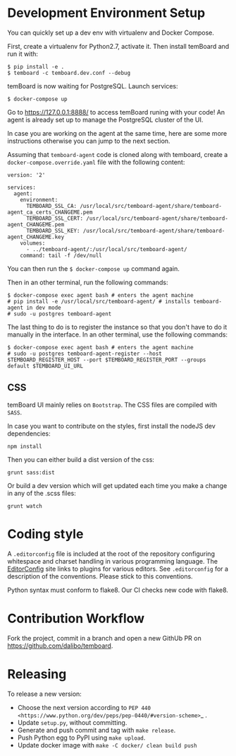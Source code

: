 # Development Environment Setup

You can quickly set up a dev env with virtualenv and Docker Compose.

First, create a virtualenv for Python2.7, activate it. Then install temBoard and
run it with:

``` console
$ pip install -e .
$ temboard -c temboard.dev.conf --debug
```

temBoard is now waiting for PostgreSQL. Launch services:

``` console
$ docker-compose up
```

Go to https://127.0.0.1:8888/ to access temBoard runing with your code! An agent
is already set up to manage the PostgreSQL cluster of the UI.

In case you are working on the agent at the same time, here are some more
instructions otherwise you can jump to the next section.

Assuming that `temboard-agent` code is cloned along with temboard, create a
`docker-compose.override.yaml` file with the following content:

```
version: '2'

services:
  agent:
    environment:
      TEMBOARD_SSL_CA: /usr/local/src/temboard-agent/share/temboard-agent_ca_certs_CHANGEME.pem
      TEMBOARD_SSL_CERT: /usr/local/src/temboard-agent/share/temboard-agent_CHANGEME.pem
      TEMBOARD_SSL_KEY: /usr/local/src/temboard-agent/share/temboard-agent_CHANGEME.key
    volumes:
      - ../temboard-agent/:/usr/local/src/temboard-agent/
    command: tail -f /dev/null
```

You can then run the `$ docker-compose up` command again.

Then in an other terminal, run the following commands:

```
$ docker-compose exec agent bash # enters the agent machine
# pip install -e /usr/local/src/temboard-agent/ # installs temboard-agent in dev mode
# sudo -u postgres temboard-agent
```

The last thing to do is to register the instance so that you don't have to do
it manually in the interface. In an other terminal, use the following commands:
```
$ docker-compose exec agent bash # enters the agent machine
# sudo -u postgres temboard-agent-register --host $TEMBOARD_REGISTER_HOST --port $TEMBOARD_REGISTER_PORT --groups default $TEMBOARD_UI_URL
```

## CSS

temBoard UI mainly relies on `Bootstrap`. The CSS files are compiled with
`SASS`.

In case you want to contribute on the styles, first install the nodeJS dev
dependencies:

```
npm install
```

Then you can either build a dist version of the css:
```
grunt sass:dist
```

Or build a dev version which will get updated each time you make a change in
any of the .scss files:
```
grunt watch
```


# Coding style

A `.editorconfig` file is included at the root of the repository configuring
whitespace and charset handling in various programming language.
The [EditorConfig]( http://editorconfig.org/#download) site links to plugins for
various editors. See `.editorconfig` for a description of the conventions.
Please stick to this conventions.

Python syntax must conform to flake8. Our CI checks new code with flake8.


# Contribution Workflow

Fork the project, commit in a branch and open a new GithUb PR on
https://github.com/dalibo/temboard.


# Releasing

To release a new version:

- Choose the next version according to `PEP 440
  <https://www.python.org/dev/peps/pep-0440/#version-scheme>`_ .
- Update ``setup.py``, without committing.
- Generate and push commit and tag with ``make release``.
- Push Python egg to PyPI using ``make upload``.
- Update docker image with `make -C docker/ clean build push`
